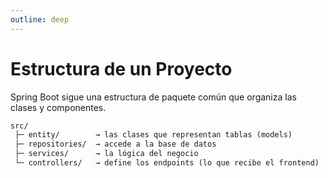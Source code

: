 ```yaml
---
outline: deep
---
```


# Estructura de un Proyecto

Spring Boot sigue una estructura de paquete común que organiza las clases y componentes.

``` md
src/
 ├─ entity/        → las clases que representan tablas (models)
 ├─ repositories/  → accede a la base de datos
 ├─ services/      → la lógica del negocio
 └─ controllers/   → define los endpoints (lo que recibe el frontend)
```

